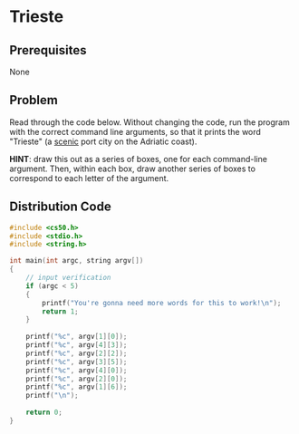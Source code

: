 # Trieste

## Prerequisites
None

## Problem
Read through the code below. Without changing the code, run the program with the correct command line arguments, so that it prints the word "Trieste" (a [scenic](https://www.becasinternacionales.net/webapp/img/imgpro/50c754_triestre-italia_w600.jpg) port city on the Adriatic coast).

**HINT**: draw this out as a series of boxes, one for each command-line argument. Then, within each box, draw another series of boxes to correspond to each letter of the argument. 

## Distribution Code

```c
#include <cs50.h>
#include <stdio.h>
#include <string.h>

int main(int argc, string argv[])
{
	// input verification
    if (argc < 5)
    {
        printf("You're gonna need more words for this to work!\n");
        return 1;
    }
    
    printf("%c", argv[1][0]);
    printf("%c", argv[4][3]);
    printf("%c", argv[2][2]);
    printf("%c", argv[3][5]);
    printf("%c", argv[4][0]);
    printf("%c", argv[2][0]);
    printf("%c", argv[1][6]);
    printf("\n");
    
    return 0;
}
```
